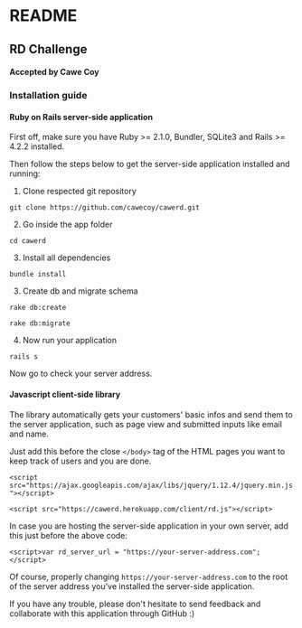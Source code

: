 # README

## RD Challenge

#### Accepted by Cawe Coy

### Installation guide

#### Ruby on Rails server-side application

First off, make sure you have Ruby >= 2.1.0, Bundler, SQLite3 and Rails >= 4.2.2 installed.

Then follow the steps below to get the server-side application installed and running:

1. Clone respected git repository

```git clone https://github.com/cawecoy/cawerd.git```

2. Go inside the app folder

```cd cawerd```

3. Install all dependencies

```bundle install```

3. Create db and migrate schema

```rake db:create```

```rake db:migrate```

4. Now run your application

```rails s```

Now go to check your server address.

#### Javascript client-side library

The library automatically gets your customers' basic infos and send them to the server application, such as page view and submitted inputs like email and name.

Just add this before the close `</body>` tag of the HTML pages you want to keep track of users and you are done.

```<script src="https://ajax.googleapis.com/ajax/libs/jquery/1.12.4/jquery.min.js"></script>```

```<script src="https://cawerd.herokuapp.com/client/rd.js"></script>```

In case you are hosting the server-side application in your own server, add this just before the above code:

```<script>var rd_server_url = "https://your-server-address.com";</script>```

Of course, properly changing `https://your-server-address.com` to the root of the server address you've installed the server-side application.

If you have any trouble, please don't hesitate to send feedback and collaborate with this application through GitHub :)